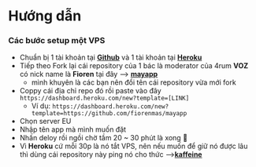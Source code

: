 # **Hướng dẫn**

### **Các bước setup một VPS**
- Chuẩn bị 1 tài khoản tại [**Github**](https://github.com/) và 1 tài khoản tại [**Heroku**](https://dashboard.heroku.com/)
- Tiếp theo Fork lại cái repository của 1 bác là moderator của 4rum **VOZ** có nick name là **Fioren** tại đây --> [**mayapp**](https://github.com/FiorenMas/mayapp) 
     - mình khuyên là các bạn nên đổi tên cái repository vừa mới fork
- Coppy cái địa chỉ repo đó rồi paste vào đây `https://dashboard.heroku.com/new?template=[LINK]`
     - Ví dụ: `https://dashboard.heroku.com/new?template=https://github.com/fiorenmas/mayapp`
- Chọn server EU
- Nhập tên app mà mình muốn đặt
- Nhấn deloy rồi ngồi chờ tầm 20 ~ 30 phút là xong 🤗
- Vì **Heroku** cứ mỗi 30p là nó tắt VPS, nên nếu muốn để giữ nó được lâu thì dùng cái repository này ping nó cho thức -->[**kaffeine**](https://github.com/RomainButteaud/Kaffeine)
